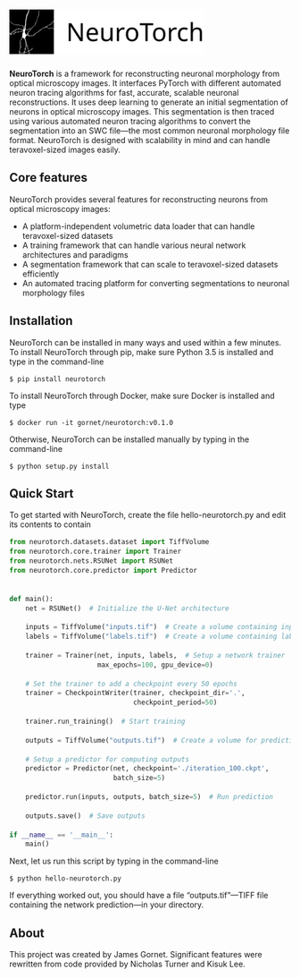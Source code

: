# <img alt="NeuroTorch" src="/docs/images/NeuroTorch%20Logo.svg" height="80">

**NeuroTorch** is a framework for reconstructing neuronal morphology from
optical microscopy images. It interfaces PyTorch with different
automated neuron tracing algorithms for fast, accurate, scalable
neuronal reconstructions. It uses deep learning to generate an initial
segmentation of neurons in optical microscopy images. This
segmentation is then traced using various automated neuron tracing
algorithms to convert the segmentation into an SWC file—the most
common neuronal morphology file format. NeuroTorch is designed with
scalability in mind and can handle teravoxel-sized images easily.

## Core features

NeuroTorch provides several features for reconstructing neurons from optical microscopy images:
  * A platform-independent volumetric data loader that can handle teravoxel-sized datasets
  * A training framework that can handle various neural network architectures and paradigms
  * A segmentation framework that can scale to teravoxel-sized datasets efficiently
  * An automated tracing platform for converting segmentations to neuronal morphology files

## Installation
NeuroTorch can be installed in many ways and used within a few
minutes. To install NeuroTorch through pip, make sure Python 3.5 is
installed and type in the command-line

``` shell
$ pip install neurotorch
```

To install NeuroTorch through Docker, make sure Docker is installed and type

``` shell
$ docker run -it gornet/neurotorch:v0.1.0
```

Otherwise, NeuroTorch can be installed manually by typing in the command-line

``` shell
$ python setup.py install
```

## Quick Start

To get started with NeuroTorch, create the file hello-neurotorch.py
and edit its contents to contain

``` python
from neurotorch.datasets.dataset import TiffVolume
from neurotorch.core.trainer import Trainer
from neurotorch.nets.RSUNet import RSUNet
from neurotorch.core.predictor import Predictor


def main():
    net = RSUNet()  # Initialize the U-Net architecture

    inputs = TiffVolume("inputs.tif")  # Create a volume containing inputs
    labels = TiffVolume("labels.tif")  # Create a volume containing labels

    trainer = Trainer(net, inputs, labels,  # Setup a network trainer
                      max_epochs=100, gpu_device=0)

    # Set the trainer to add a checkpoint every 50 epochs
    trainer = CheckpointWriter(trainer, checkpoint_dir='.', 
                               checkpoint_period=50)

    trainer.run_training()  # Start training

    outputs = TiffVolume("outputs.tif")  # Create a volume for predictions

    # Setup a predictor for computing outputs
    predictor = Predictor(net, checkpoint='./iteration_100.ckpt',
                          batch_size=5)

    predictor.run(inputs, outputs, batch_size=5)  # Run prediction

    outputs.save()  # Save outputs

if __name__ == '__main__':
    main()

```

Next, let us run this script by typing in the command-line

``` shell
$ python hello-neurotorch.py
```

If everything worked out, you should have a file “outputs.tif”—TIFF
file containing the network prediction—in your directory.

## About

This project was created by James Gornet. Significant features were
rewritten from code provided by Nicholas Turner and Kisuk Lee.
